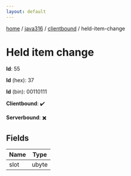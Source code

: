 ```yaml
---
layout: default
---
```


[home](/)  /  [java316](/protocol/java316)  /  [clientbound](/protocol/java316/clientbound)  /  held-item-change

# Held item change

**Id**: 55

**Id** (hex): 37

**Id** (bin): 00110111

**Clientbound**: ✔️

**Serverbound**: ✖️

## Fields

Name | Type
---|---
slot | ubyte
